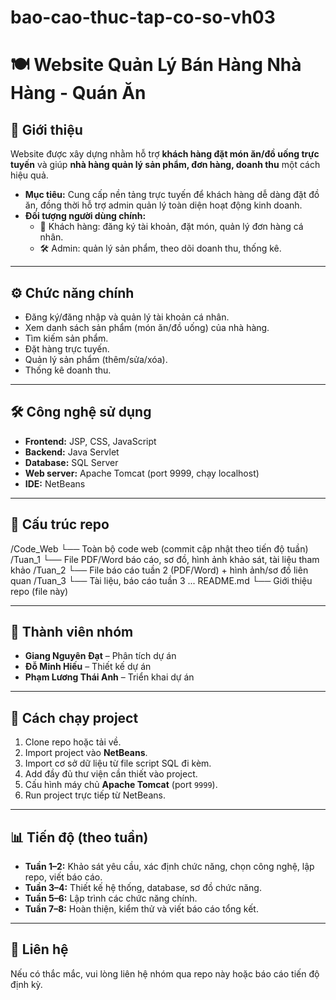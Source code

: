 # bao-cao-thuc-tap-co-so-vh03
# 🍽️ Website Quản Lý Bán Hàng Nhà Hàng - Quán Ăn

## 📌 Giới thiệu
Website được xây dựng nhằm hỗ trợ **khách hàng đặt món ăn/đồ uống trực tuyến** và giúp **nhà hàng quản lý sản phẩm, đơn hàng, doanh thu** một cách hiệu quả.

- **Mục tiêu:** Cung cấp nền tảng trực tuyến để khách hàng dễ dàng đặt đồ ăn, đồng thời hỗ trợ admin quản lý toàn diện hoạt động kinh doanh.
- **Đối tượng người dùng chính:**
  - 👤 Khách hàng: đăng ký tài khoản, đặt món, quản lý đơn hàng cá nhân.
  - 🛠️ Admin: quản lý sản phẩm, theo dõi doanh thu, thống kê.

---

## ⚙️ Chức năng chính
- Đăng ký/đăng nhập và quản lý tài khoản cá nhân.  
- Xem danh sách sản phẩm (món ăn/đồ uống) của nhà hàng.  
- Tìm kiếm sản phẩm.  
- Đặt hàng trực tuyến.  
- Quản lý sản phẩm (thêm/sửa/xóa).  
- Thống kê doanh thu.  

---

## 🛠️ Công nghệ sử dụng
- **Frontend:** JSP, CSS, JavaScript  
- **Backend:** Java Servlet  
- **Database:** SQL Server  
- **Web server:** Apache Tomcat (port 9999, chạy localhost)  
- **IDE:** NetBeans  

---

## 📂 Cấu trúc repo

/Code_Web
└── Toàn bộ code web (commit cập nhật theo tiến độ tuần)
/Tuan_1
└── File PDF/Word báo cáo, sơ đồ, hình ảnh khảo sát, tài liệu tham khảo
/Tuan_2
└── File báo cáo tuần 2 (PDF/Word) + hình ảnh/sơ đồ liên quan
/Tuan_3
└── Tài liệu, báo cáo tuần 3
...
README.md
└── Giới thiệu repo (file này)

---

## 👥 Thành viên nhóm
- **Giang Nguyên Đạt** – Phân tích dự án  
- **Đỗ Minh Hiếu** – Thiết kế dự án  
- **Phạm Lương Thái Anh** – Triển khai dự án  

---

## 🚀 Cách chạy project
1. Clone repo hoặc tải về.  
2. Import project vào **NetBeans**.  
3. Import cơ sở dữ liệu từ file script SQL đi kèm.  
4. Add đầy đủ thư viện cần thiết vào project.  
5. Cấu hình máy chủ **Apache Tomcat** (port `9999`).  
6. Run project trực tiếp từ NetBeans.  

---

## 📊 Tiến độ (theo tuần)
- **Tuần 1–2:** Khảo sát yêu cầu, xác định chức năng, chọn công nghệ, lập repo, viết báo cáo.  
- **Tuần 3–4:** Thiết kế hệ thống, database, sơ đồ chức năng.  
- **Tuần 5–6:** Lập trình các chức năng chính.  
- **Tuần 7–8:** Hoàn thiện, kiểm thử và viết báo cáo tổng kết.  

---

## 📎 Liên hệ
Nếu có thắc mắc, vui lòng liên hệ nhóm qua repo này hoặc báo cáo tiến độ định kỳ.
